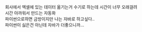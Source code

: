 회사에서 엑셀에 있는 데이터 옮기는거 수기로 하는데 시간이 너무 오래걸려  
시간 아까워서 만드는 자동화  
파이썬으로하면 금방이지만 나는 자바로 하고싶다..  
파이썬이 싫은건 아닌데 자바가 더좋으니까...
